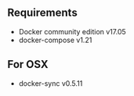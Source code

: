 ## Requirements

* Docker community edition v17.05
* docker-compose v1.21

## For OSX
* docker-sync v0.5.11